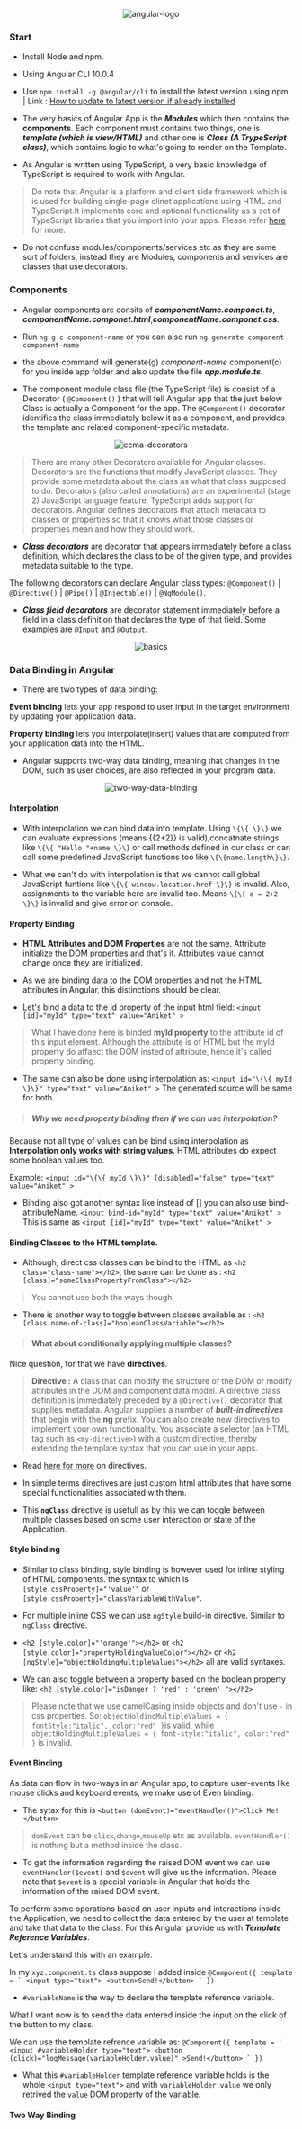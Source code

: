 <p align="center">
	<img src="https://sigao.io/wp-content/uploads/2018/08/angular-card.png" alt="angular-logo">
</p>

### Start

+ Install Node and npm.

+ Using Angular CLI 10.0.4 

+ Use ```npm install -g @angular/cli``` to install the latest version using npm | Link : [How to update to latest version if already installed](https://stackoverflow.com/questions/43931986/how-to-upgrade-angular-cli-to-the-latest-version)


+ The very basics of Angular App is the ***Modules*** which then contains the **components**. Each component must contains two things, one is ***template (which is view/HTML)*** and other one is ***Class (A TrypeScript class)***, which contains logic to what's going to render on the Template.

+ As Angular is written using TypeScript, a very basic knowledge of TypeScript is required to work with Angular.

> Do note that Angular is a platform and client side framework which is is used for building single-page clinet applications using HTML and TypeScript.It implements core and optional functionality as a set of TypeScript libraries that you import into your apps.
Please refer [here](https://angular.io/guide/architecture) for more.

+ Do not confuse modules/components/services etc as they are some sort of folders, instead they are Modules, components and services are classes that use decorators. 


### Components

+ Angular components are consits of ***componentName.componet.ts***, ***componentName.componet.html***,***componentName.componet.css***.

+ Run ```ng g c component-name``` or you can also run ```ng generate component component-name```

+ the above command will generate(g) *component-name* component(c) for you inside app folder and also update the file ***app.module.ts***.

+ The component module class file (the TypeScript file) is consist of a Decorator ( `@Component()` ) that will tell Angular app that the just below Class is actually a Component for the app. The `@Component()` decorator identifies the class immediately below it as a component, and provides the template and related component-specific metadata.

<p align="center">
<img src="images/decorators.png" alt="ecma-decorators" />
</p>

> There are many other Decorators available for Angular classes. Decorators are the functions that modify JavaScript classes. They provide some metadata about the class as what that class supposed to do. Decorators (also called annotations) are an experimental (stage 2) JavaScript language feature. TypeScript adds support for decorators.
Angular defines decorators that attach metadata to classes or properties so that it knows what those classes or properties mean and how they should work. 

+ ***Class decorators*** are decorator that appears immediately before a class definition, which declares the class to be of the given type, and provides metadata suitable to the type.

The following decorators can declare Angular class types:
```@Component()``` | ```@Directive()```  | ```@Pipe()``` | ```@Injectable()``` | ```@NgModule()```.

+ ***Class field decorators*** are decorator statement immediately before a field in a class definition that declares the type of that field. Some examples are ```@Input``` and ```@Output```.

<p align="center">
<img src="images/overview2.png" alt="basics" />
</p>

### Data Binding in Angular

+ There are two types of data binding:

**Event binding** lets your app respond to user input in the target environment by updating your application data.

**Property binding** lets you interpolate(insert) values that are computed from your application data into the HTML.

+ Angular supports two-way data binding, meaning that changes in the DOM, such as user choices, are also reflected in your program data.

<p align="center">
<img src="images/two-way.png" alt="two-way-data-binding" />
</p>

#### Interpolation

+ With interpolation we can bind data into template. Using ```\{\{ \}\}``` we can evaluate expressions (means {{2+2}} is valid),concatnate strings like ```\{\{ "Hello "+name \}\}``` or call methods defined in our class or can call some predefined JavaScript functions too like ```\{\{name.length\}\}```.

+ What we can't do with interpolation is that we cannot call global JavaScript funtions like  ```\{\{ window.location.href \}\}``` is invalid. Also, assignments to the variable here are invalid too. Means ```\{\{ a = 2+2 \}\}``` is invalid and give error on console.

#### Property Binding

+ **HTML Attributes and DOM Properties** are not the same. Attribute initialize the DOM properties and that's it. Attributes value cannot change once they are initialized.

+ As we are binding data to the DOM properties and not the HTML attributes in Angular, this distinctions should be clear.

+ Let's bind a data to the id property of the input html field:
```<input [id]="myId" type="text" value="Aniket" >```

> What I have done here is binded **myId property** to the attribute id of this input element. Although the attribute is of HTML but the myId property do affaect the DOM insted of attribute, hence it's called property binding.

+ The same can also be done using interpolation as:
`<input id="\{\{ myId \}\}" type="text" value="Aniket" >`
The generated source will be same for both.

> ##### Why we need property binding then if we can use interpolation?

Because not all type of values can be bind using interpolation as **Interpolation only works with string values**. HTML attributes do expect some boolean values too.

Example:
`<input id="\{\{ myId \}\}" [disabled]="false" type="text" value="Aniket" >` 


+ Binding also got another syntax like instead of [] you can also use bind-attributeName.
```<input bind-id="myId" type="text" value="Aniket" >```
This is same as ```<input [id]="myId" type="text" value="Aniket" >```


#### Binding Classes to the HTML template.

+ Although, direct css classes can be bind to the HTML as `<h2 class="class-name"></h2>`, the same can be done as : `<h2 [class]="someClassPropertyFromClass"></h2>`

> You cannot use both the ways though.

+ There is another way to toggle between classes available as :
`<h2 [class.name-of-class]="booleanClassVariable"></h2>`

> #### What about conditionally applying multiple classes?

Nice question, for that we have **directives**.

> **Directive :** A class that can modify the structure of the DOM or modify attributes in the DOM and component data model. A directive class definition is immediately preceded by a `@Directive()` decorator that supplies metadata.
Angular supplies a number of ***built-in directives*** that begin with the **ng** prefix. You can also create new directives to implement your own functionality. You associate a selector (an HTML tag such as `<my-directive>`) with a custom directive, thereby extending the template syntax that you can use in your apps.

+ Read [here for more](https://angular.io/guide/glossary#directive) on directives.	

+ In simple terms directives are just custom html attributes that have some special functionalities associated with them.

+ This **`ngClass`** directive is usefull as by this we can toggle between multiple classes based on some user interaction or state of the Application.

#### Style binding

+ Similar to class binding, style binding is however used for inline styling of HTML components. the syntax to which is `[style.cssProperty]="'value'"` or `[style.cssProperty]="classVariableWithValue"`.

+ For multiple inline CSS we can use `ngStyle` build-in directive. Similar to `ngClass` directive.

+ `<h2 [style.color]="'orange'"></h2>` or 
`<h2 [style.color]="propertyHoldingValueColor"></h2>` or 
`<h2 [ngStyle]="objectHoldingMultipleValues"></h2>` all are valid syntaxes.

+ We can also toggle between a property based on the boolean property like:
`<h2 [style.color]="isDanger ? 'red' : 'green' "></h2>`

> Please note that we use camelCasing inside objects and don't use `-` in css properties. So:
`objectHoldingMultipleValues = {
		fontStyle:"italic",
		color:"red"
	}`is valid, while `objectHoldingMultipleValues = {
		font-style:"italic",
		color:"red"
	}` is invalid.


#### Event Binding

As data can flow in two-ways in an Angular app, to capture user-events like mouse clicks and keyboard events, we make use of Even binding.

+ The sytax for this is 
`<button (domEvent)="eventHandler()">Click Me!</button>`

> `domEvent` can be `click`,`change`,`mouseUp` etc as available. `eventHandler()` is nothing but a method inside the class.

+ To get the information regarding the raised DOM event we can use `eventHandler($event)` and `$event` will give us the information. Please note that `$event` is a special variable in Angular that holds the information of the raised DOM event.


To perform some operations based on user inputs and interactions inside the Application, we need to collect the data entered by the user at template and take that data to the class.
For this Angular provide us with ***Template Reference Variables***.

Let's understand this with an example:

In my `xyz.component.ts` class suppose I added inside ```@Component({
	template = `
		<input type="text">
		<button>Send!</button>
	`
})```

+ `#variableName` is the way to declare the template reference variable.

What I want now is to send the data entered inside the input on the click of the button to my class.

We can use the template refrence variable as: ```@Component({
	template = `
		<input #variableHolder type="text">
		<button (click)="logMessage(variableHolder.value)" >Send!</button>
	`
})```

+ What this `#variableHolder` template reference variable holds is the whole `<input type="text">` and with `variableHolder.value` we only retrived the `value` DOM property of the variable. 


#### Two Way Binding
